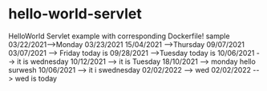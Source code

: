 # hello-world-servlet
HelloWorld Servlet example with corresponding Dockerfile!
sample
03/22/2021-->Monday
03/23/2021
15/04/2021 -->Thursday
09/07/2021
03/07/2021 --> Friday today is
09/28/2021 -->Tuesday today is
10/06/2021 --> it is wednesday
10/12/2021 --> it is Tuesday
18/10/2021 --> monday
hello
surwesh
10/06/2021 --> it i swednesday
02/02/2022 --> wed
02/02/2022 --> wed is today
